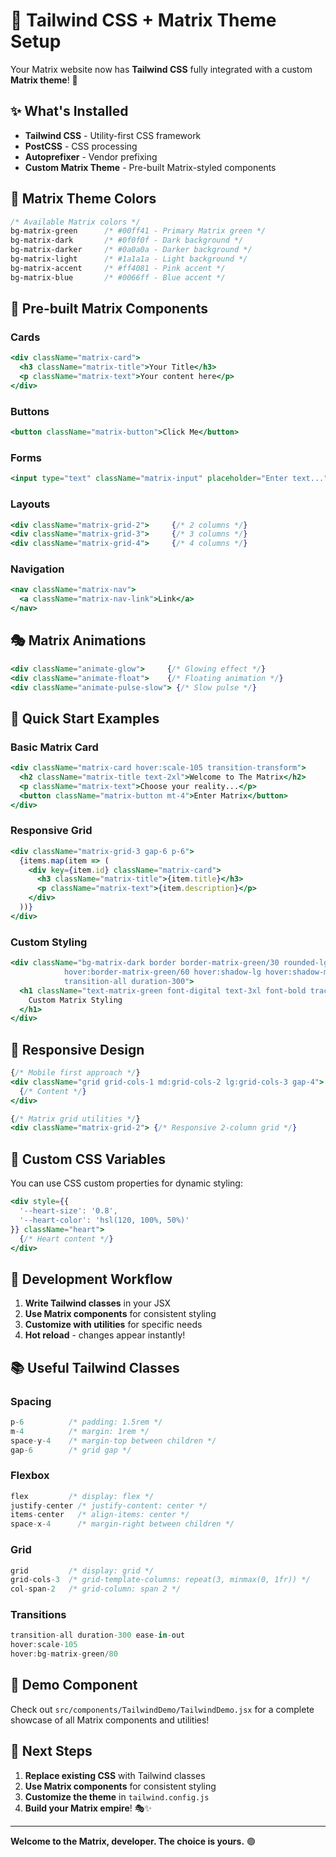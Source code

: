 # 🎯 Tailwind CSS + Matrix Theme Setup

Your Matrix website now has **Tailwind CSS** fully integrated with a custom **Matrix theme**! 🚀

## ✨ What's Installed

- **Tailwind CSS** - Utility-first CSS framework
- **PostCSS** - CSS processing
- **Autoprefixer** - Vendor prefixing
- **Custom Matrix Theme** - Pre-built Matrix-styled components

## 🎨 Matrix Theme Colors

```css
/* Available Matrix colors */
bg-matrix-green      /* #00ff41 - Primary Matrix green */
bg-matrix-dark       /* #0f0f0f - Dark background */
bg-matrix-darker     /* #0a0a0a - Darker background */
bg-matrix-light      /* #1a1a1a - Light background */
bg-matrix-accent     /* #ff4081 - Pink accent */
bg-matrix-blue       /* #0066ff - Blue accent */
```

## 🧩 Pre-built Matrix Components

### Cards
```jsx
<div className="matrix-card">
  <h3 className="matrix-title">Your Title</h3>
  <p className="matrix-text">Your content here</p>
</div>
```

### Buttons
```jsx
<button className="matrix-button">Click Me</button>
```

### Forms
```jsx
<input type="text" className="matrix-input" placeholder="Enter text..." />
```

### Layouts
```jsx
<div className="matrix-grid-2">     {/* 2 columns */}
<div className="matrix-grid-3">     {/* 3 columns */}
<div className="matrix-grid-4">     {/* 4 columns */}
```

### Navigation
```jsx
<nav className="matrix-nav">
  <a className="matrix-nav-link">Link</a>
</nav>
```

## 🎭 Matrix Animations

```jsx
<div className="animate-glow">     {/* Glowing effect */}
<div className="animate-float">    {/* Floating animation */}
<div className="animate-pulse-slow"> {/* Slow pulse */}
```

## 🚀 Quick Start Examples

### Basic Matrix Card
```jsx
<div className="matrix-card hover:scale-105 transition-transform">
  <h2 className="matrix-title text-2xl">Welcome to The Matrix</h2>
  <p className="matrix-text">Choose your reality...</p>
  <button className="matrix-button mt-4">Enter Matrix</button>
</div>
```

### Responsive Grid
```jsx
<div className="matrix-grid-3 gap-6 p-6">
  {items.map(item => (
    <div key={item.id} className="matrix-card">
      <h3 className="matrix-title">{item.title}</h3>
      <p className="matrix-text">{item.description}</p>
    </div>
  ))}
</div>
```

### Custom Styling
```jsx
<div className="bg-matrix-dark border border-matrix-green/30 rounded-lg p-6 
            hover:border-matrix-green/60 hover:shadow-lg hover:shadow-matrix-green/20 
            transition-all duration-300">
  <h1 className="text-matrix-green font-digital text-3xl font-bold tracking-wider">
    Custom Matrix Styling
  </h1>
</div>
```

## 📱 Responsive Design

```jsx
{/* Mobile first approach */}
<div className="grid grid-cols-1 md:grid-cols-2 lg:grid-cols-3 gap-4">
  {/* Content */}
</div>

{/* Matrix grid utilities */}
<div className="matrix-grid-2"> {/* Responsive 2-column grid */}
```

## 🎨 Custom CSS Variables

You can use CSS custom properties for dynamic styling:

```jsx
<div style={{
  '--heart-size': '0.8',
  '--heart-color': 'hsl(120, 100%, 50%)'
}} className="heart">
  {/* Heart content */}
</div>
```

## 🔧 Development Workflow

1. **Write Tailwind classes** in your JSX
2. **Use Matrix components** for consistent styling
3. **Customize with utilities** for specific needs
4. **Hot reload** - changes appear instantly!

## 📚 Useful Tailwind Classes

### Spacing
```jsx
p-6          /* padding: 1.5rem */
m-4          /* margin: 1rem */
space-y-4    /* margin-top between children */
gap-6        /* grid gap */
```

### Flexbox
```jsx
flex         /* display: flex */
justify-center /* justify-content: center */
items-center   /* align-items: center */
space-x-4      /* margin-right between children */
```

### Grid
```jsx
grid         /* display: grid */
grid-cols-3  /* grid-template-columns: repeat(3, minmax(0, 1fr)) */
col-span-2   /* grid-column: span 2 */
```

### Transitions
```jsx
transition-all duration-300 ease-in-out
hover:scale-105
hover:bg-matrix-green/80
```

## 🎯 Demo Component

Check out `src/components/TailwindDemo/TailwindDemo.jsx` for a complete showcase of all Matrix components and utilities!

## 🚀 Next Steps

1. **Replace existing CSS** with Tailwind classes
2. **Use Matrix components** for consistent styling
3. **Customize the theme** in `tailwind.config.js`
4. **Build your Matrix empire**! 🎭✨

---

**Welcome to the Matrix, developer. The choice is yours.** 🟢
